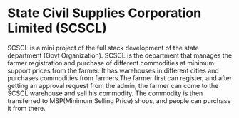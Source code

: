 # State Civil Supplies Corporation Limited (SCSCL)
SCSCL is a mini project of the full stack development of the state department (Govt Organization).
SCSCL is the department that manages the farmer registration and purchase of different commodities at minimum support prices from the farmer. It has warehouses in different cities and purchases commodities from farmers.The farmer first can register, and after getting an approval request from the admin, the farmer can come to the
SCSCL warehouse and sell his commodity. The commodity is then transferred to MSP(Minimum Selling Price) shops, and people can purchase it from there.
